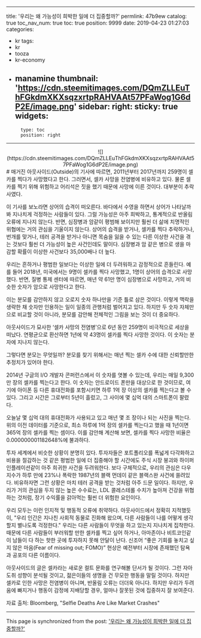 
---
title: '우리는 왜 가능성이 희박한 일에 더 집중할까?'
permlink: 47b9ew
catalog: true
toc_nav_num: true
toc: true
position: 9999
date: 2019-04-23 01:27:03
categories:
- kr
tags:
- kr
- tooza
- kr-economy
- manamine
thumbnail: 'https://cdn.steemitimages.com/DQmZLLEuThFGkdmXKXsqzxrtpRAHVAAt57PFaWog1G6dP2E/image.png'
sidebar:
    right:
        sticky: true
widgets:
    -
        type: toc
        position: right
---


<center>
![](https://cdn.steemitimages.com/DQmZLLEuThFGkdmXKXsqzxrtpRAHVAAt57PFaWog1G6dP2E/image.png)
</center>
#
매거진 아웃사이드(Outside)의 기사에 따르면, 2011년부터 2017년까지 259명이 셀카를 찍다가 사망했다고 한다. 그러면서, 셀카 사망을 전염병에 비유하고 있다. 물론 셀카를 찍기 위해 위험하고 어리석은 짓을 했기 때문에 사망에 이른 것이다. 대부분이 추락사였다. 

 

이 기사를 보노라면 상어의 습격이 떠오른다. 바다에서 수영을 하면서 상어가 나타날까 봐 지나치게 걱정하는 사람들이 있다. 그럴 가능성은 아주 희박하고, 통계적으로 반올림 오류에 지나지 않는다. 반면, 심장병과 암같이 평범해 보이지만 훨씬 더 삶에 치명적인 위협에는 거의 관심을 기울이지 않는다. 상어의 습격을 받거나, 셀카를 찍다 추락하거나, 번개를 맞거나, 테러 공격을 받거나 아니면 목숨을 잃을 수 있는 다른 이상한 사건을 겪는 것보다 훨씬 더 가능성이 높은 사건인데도 말이다. 심장병과 암 같은 병으로 생을 마감할 확률이 이상한 사건보다 35,000배나 더 높다. 

 

우리는 흔하거나 평범한 일보다는 이상한 일에 더 두려워하고 감정적으로 흔들린다. 예를 들어 2018년, 미국에서는 9명이 셀카를 찍다 사망했고, 1명이 상어의 습격으로 사망했다. 반면, 질병 통제 센터에 따르면, 매년 약 61만 명이 심장병으로 사망하고, 거의 비슷한 숫자가 암으로 사망한다고 한다. 

 

이는 분모를 감안하지 않고 오로지 숫자 하나만을 기준 틀로 삼은 것이다. 이렇게 맥락을 생략한 채 숫자만 인용하는 일이 일종의 관행처럼 벌어지고 있다. 하지만 두 숫자 자체만으로 비교할 것이 아니라, 분모를 감안해 전체적인 그림을 보는 것이 더 중요하다. 

 

아웃사이드가 묘사한 ‘셀카 사망의 전염병’으로 6년 동안 259명이 비극적으로 세상을 떠났다. 연평균으로 환산하면 1년에 약 43명이 셀카를 찍다 사망한 것이다. 이 숫자는 분자에 지나지 않는다.

 

그렇다면 분모는 무엇일까? 분모를 찾기 위해서는 매년 찍는 셀카 수에 대한 신뢰할만한 추정치가 있어야 한다.

 

2014년 구글의 I/O 개발자 콘퍼런스에서 이 숫자를 엿볼 수 있는데, 우리는 매일 9,300만 장의 셀카를 찍는다고 한다. 이 숫자는 안드로이드 폰만을 대상으로 한 것이므로, 여기에 아이폰 등 다른 휴대전화를 포함시키면 하루 1억 장 이상의 셀카를 찍는다고 볼 수 있다. 그리고 시간은 그로부터 5년이 흘렀고, 그 사이에 몇 십억 대의 스마트폰이 팔렸다. 

 

오늘날 몇 십억 대의 휴대전화가 사용되고 있고 매년 몇 조 장이나 되는 사진을 찍는다. 위의 이전 데이터를 기준으로, 최소 하루에 1억 장의 셀카를 찍는다고 했을 때 1년이면 365억 장의 셀카를 찍는 셈이다. 이를 감안해 계산해 보면, 셀카를 찍다 사망한 비율은 0.000000001182648%에 불과하다. 

 

투자 세계에서 비슷한 상황이 분명히 있다. 투자자들은 포트폴리오를 폭넓게 다각화하고 비용을 절감하는 것 같은 평범한 일에 더 집중해야 할 시간에도 주식 시장 붕괴와 하이퍼인플레이션같이 아주 희귀한 사건을 두려워한다. 보다 구체적으로, 우리의 관심은 다우 지수가 하루 만에 23%나 폭락한 1987년의 블랙 먼데이 같은 블랙스완 사건에 쏠려있다. 비유하자면 그런 상황은 마치 테러 공격을 받는 것처럼 아주 드문 일이다. 하지만, 우리가 거의 관심을 두지 않는 높은 수수료는, LDL 콜레스테롤 수치가 높아져 건강을 위협하는 것처럼, 장기 수익률을 갉아먹는 훨씬 더 위험한 요인이다.

 

우리 모두는 이런 인지적 및 행동적 오류에 취약하다. 아웃사이드에서 정확히 지적했듯이, "우리 인간은 지나친 사회적 동물로 진화해 왔으며, 다른 사람들이 나를 어떻게 생각할지 별나도록 걱정한다." 우리는 다른 사람들이 무엇을 하고 있는지 지나치게 집착한다. 때문에 다른 사람들이 부러워할 만한 셀카를 찍고 싶어 하거나, 아마존이나 비트코인같이 남들이 다 하는 핫한 곳에 투자하지 못해 안달이 난다. 신조어 “좋은 기회를 놓치고 싶지 않은 마음(Fear of missing out; FOMO)” 현상은 예전부터 시장에 존재했던 탐욕과 공포의 다른 이름이다.

 

아웃사이드의 글은 셀카라는 새로운 컬트 문화를 연구해볼 단서가 될 것이다. 그런 자아도취 성향이 분석될 것이고, 젊은이들의 생명을 건 무모한 행동을 말릴 것이다. 하지만 셀카로 인한 사망은 전염병이 아니며, 반올림 오류는 더더욱 아니다. 하지만 우리가 두려움에 빠지거나 행동이 감정에 지배당할 경우, 얼마나 잘못된 것에 집중하지 잘 보여준다. 

 

자료 출처: Bloomberg, "Selfie Deaths Are Like Market Crashes"

- - -

This page is synchronized from the post: ['우리는 왜 가능성이 희박한 일에 더 집중할까?'](https://steemit.com/@pius.pius/47b9ew)
